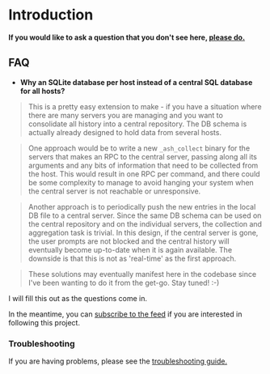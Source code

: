 # Introduction #


**If you would like to ask a question that you don't see here, [please do.](http://code.google.com/p/advanced-shell-history/issues/entry?template=Defect%20report%20from%20user)**

## FAQ ##
  * **Why an SQLite database per host instead of a central SQL database for all hosts?**
> This is a pretty easy extension to make - if you have a situation where there are many servers you are managing and you want to consolidate all history into a central repository.  The DB schema is actually already designed to hold data from several hosts.

> One approach would be to write a new `_ash_collect` binary for the servers that makes an RPC to the central server, passing along all its arguments and any bits of information that need to be collected from the host.  This would result in one RPC per command, and there could be some complexity to manage to avoid hanging your system when the central server is not reachable or unresponsive.

> Another approach is to periodically push the new entries in the local DB file to a central server.  Since the same DB schema can be used on the central repository and on the individual servers, the collection and aggregation task is trivial.  In this design, if the central server is gone, the user prompts are not blocked and the central history will eventually become up-to-date when it is again available.  The downside is that this is not as 'real-time' as the first approach.

> These solutions may eventually manifest here in the codebase since I've been wanting to do it from the get-go.  Stay tuned!  :-)


I will fill this out as the questions come in.

In the meantime, you can [subscribe to the feed](http://code.google.com/p/advanced-shell-history/feeds) if you are interested in following this project.


### Troubleshooting ###

If you are having problems, please see the [troubleshooting guide.](HOWTO_Troubleshoot.md)